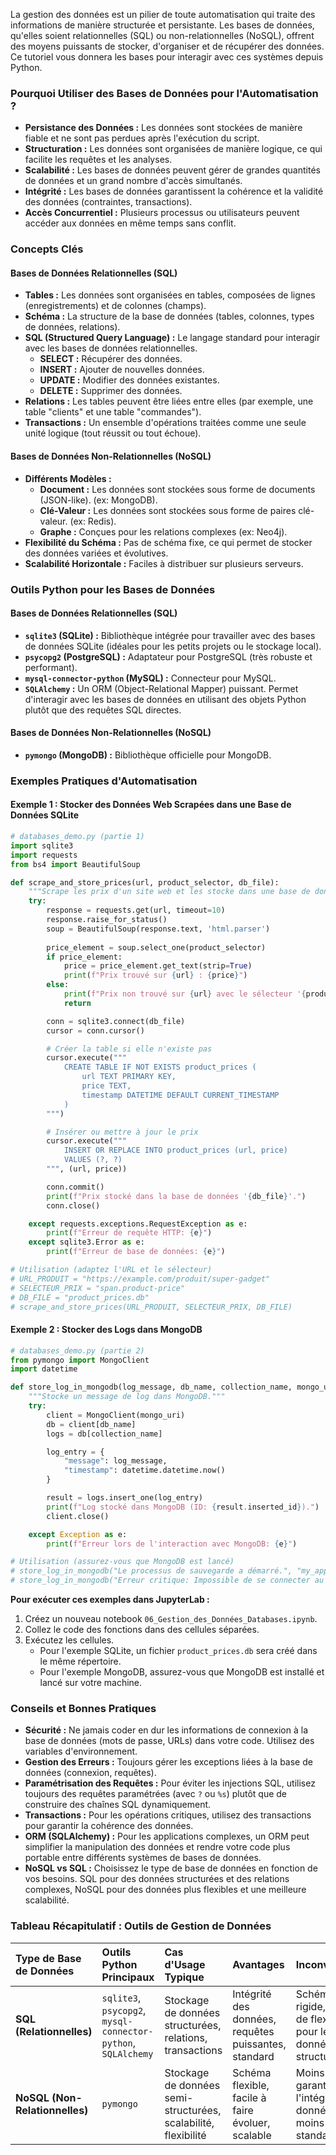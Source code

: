 La gestion des données est un pilier de toute automatisation qui traite des informations de manière structurée et persistante. Les bases de données, qu'elles soient relationnelles (SQL) ou non-relationnelles (NoSQL), offrent des moyens puissants de stocker, d'organiser et de récupérer des données. Ce tutoriel vous donnera les bases pour interagir avec ces systèmes depuis Python.

### Pourquoi Utiliser des Bases de Données pour l'Automatisation ?

* **Persistance des Données :** Les données sont stockées de manière fiable et ne sont pas perdues après l'exécution du script.
* **Structuration :** Les données sont organisées de manière logique, ce qui facilite les requêtes et les analyses.
* **Scalabilité :** Les bases de données peuvent gérer de grandes quantités de données et un grand nombre d'accès simultanés.
* **Intégrité :** Les bases de données garantissent la cohérence et la validité des données (contraintes, transactions).
* **Accès Concurrentiel :** Plusieurs processus ou utilisateurs peuvent accéder aux données en même temps sans conflit.

### Concepts Clés

#### Bases de Données Relationnelles (SQL)

* **Tables :** Les données sont organisées en tables, composées de lignes (enregistrements) et de colonnes (champs).
* **Schéma :** La structure de la base de données (tables, colonnes, types de données, relations).
* **SQL (Structured Query Language) :** Le langage standard pour interagir avec les bases de données relationnelles.
    * **SELECT :** Récupérer des données.
    * **INSERT :** Ajouter de nouvelles données.
    * **UPDATE :** Modifier des données existantes.
    * **DELETE :** Supprimer des données.
* **Relations :** Les tables peuvent être liées entre elles (par exemple, une table "clients" et une table "commandes").
* **Transactions :** Un ensemble d'opérations traitées comme une seule unité logique (tout réussit ou tout échoue).

#### Bases de Données Non-Relationnelles (NoSQL)

* **Différents Modèles :**
    * **Document :** Les données sont stockées sous forme de documents (JSON-like). (ex: MongoDB).
    * **Clé-Valeur :** Les données sont stockées sous forme de paires clé-valeur. (ex: Redis).
    * **Graphe :** Conçues pour les relations complexes (ex: Neo4j).
* **Flexibilité du Schéma :** Pas de schéma fixe, ce qui permet de stocker des données variées et évolutives.
* **Scalabilité Horizontale :** Faciles à distribuer sur plusieurs serveurs.

### Outils Python pour les Bases de Données

#### Bases de Données Relationnelles (SQL)

* **`sqlite3` (SQLite) :** Bibliothèque intégrée pour travailler avec des bases de données SQLite (idéales pour les petits projets ou le stockage local).
* **`psycopg2` (PostgreSQL) :** Adaptateur pour PostgreSQL (très robuste et performant).
* **`mysql-connector-python` (MySQL) :** Connecteur pour MySQL.
* **`SQLAlchemy` :** Un ORM (Object-Relational Mapper) puissant. Permet d'interagir avec les bases de données en utilisant des objets Python plutôt que des requêtes SQL directes.

#### Bases de Données Non-Relationnelles (NoSQL)

* **`pymongo` (MongoDB) :** Bibliothèque officielle pour MongoDB.

### Exemples Pratiques d'Automatisation

#### Exemple 1 : Stocker des Données Web Scrapées dans une Base de Données SQLite

```python
# databases_demo.py (partie 1)
import sqlite3
import requests
from bs4 import BeautifulSoup

def scrape_and_store_prices(url, product_selector, db_file):
    """Scrape les prix d'un site web et les stocke dans une base de données SQLite."""
    try:
        response = requests.get(url, timeout=10)
        response.raise_for_status()
        soup = BeautifulSoup(response.text, 'html.parser')
        
        price_element = soup.select_one(product_selector)
        if price_element:
            price = price_element.get_text(strip=True)
            print(f"Prix trouvé sur {url} : {price}")
        else:
            print(f"Prix non trouvé sur {url} avec le sélecteur '{product_selector}'.")
            return

        conn = sqlite3.connect(db_file)
        cursor = conn.cursor()

        # Créer la table si elle n'existe pas
        cursor.execute("""
            CREATE TABLE IF NOT EXISTS product_prices (
                url TEXT PRIMARY KEY,
                price TEXT,
                timestamp DATETIME DEFAULT CURRENT_TIMESTAMP
            )
        """)

        # Insérer ou mettre à jour le prix
        cursor.execute("""
            INSERT OR REPLACE INTO product_prices (url, price)
            VALUES (?, ?)
        """, (url, price))

        conn.commit()
        print(f"Prix stocké dans la base de données '{db_file}'.")
        conn.close()

    except requests.exceptions.RequestException as e:
        print(f"Erreur de requête HTTP: {e}")
    except sqlite3.Error as e:
        print(f"Erreur de base de données: {e}")

# Utilisation (adaptez l'URL et le sélecteur)
# URL_PRODUIT = "https://example.com/produit/super-gadget"
# SELECTEUR_PRIX = "span.product-price"
# DB_FILE = "product_prices.db"
# scrape_and_store_prices(URL_PRODUIT, SELECTEUR_PRIX, DB_FILE)
```

#### Exemple 2 : Stocker des Logs dans MongoDB

```python
# databases_demo.py (partie 2)
from pymongo import MongoClient
import datetime

def store_log_in_mongodb(log_message, db_name, collection_name, mongo_uri="mongodb://localhost:27017/"):
    """Stocke un message de log dans MongoDB."""
    try:
        client = MongoClient(mongo_uri)
        db = client[db_name]
        logs = db[collection_name]

        log_entry = {
            "message": log_message,
            "timestamp": datetime.datetime.now()
        }

        result = logs.insert_one(log_entry)
        print(f"Log stocké dans MongoDB (ID: {result.inserted_id}).")
        client.close()

    except Exception as e:
        print(f"Erreur lors de l'interaction avec MongoDB: {e}")

# Utilisation (assurez-vous que MongoDB est lancé)
# store_log_in_mongodb("Le processus de sauvegarde a démarré.", "my_app_logs", "app_events")
# store_log_in_mongodb("Erreur critique: Impossible de se connecter au serveur.", "my_app_logs", "app_events")
```

**Pour exécuter ces exemples dans JupyterLab :**

1.  Créez un nouveau notebook `06_Gestion_des_Données_Databases.ipynb`.
2.  Collez le code des fonctions dans des cellules séparées.
3.  Exécutez les cellules.
    * Pour l'exemple SQLite, un fichier `product_prices.db` sera créé dans le même répertoire.
    * Pour l'exemple MongoDB, assurez-vous que MongoDB est installé et lancé sur votre machine.

### Conseils et Bonnes Pratiques

* **Sécurité :** Ne jamais coder en dur les informations de connexion à la base de données (mots de passe, URLs) dans votre code. Utilisez des variables d'environnement.
* **Gestion des Erreurs :** Toujours gérer les exceptions liées à la base de données (connexion, requêtes).
* **Paramétrisation des Requêtes :** Pour éviter les injections SQL, utilisez toujours des requêtes paramétrées (avec `?` ou `%s`) plutôt que de construire des chaînes SQL dynamiquement.
* **Transactions :** Pour les opérations critiques, utilisez des transactions pour garantir la cohérence des données.
* **ORM (SQLAlchemy) :** Pour les applications complexes, un ORM peut simplifier la manipulation des données et rendre votre code plus portable entre différents systèmes de bases de données.
* **NoSQL vs SQL :** Choisissez le type de base de données en fonction de vos besoins. SQL pour des données structurées et des relations complexes, NoSQL pour des données plus flexibles et une meilleure scalabilité.

### Tableau Récapitulatif : Outils de Gestion de Données

| Type de Base de Données | Outils Python Principaux | Cas d'Usage Typique                                  | Avantages                                      | Inconvénients                                         |
| :---------------------- | :----------------------- | :--------------------------------------------------- | :--------------------------------------------- | :-------------------------------------------------- |
| **SQL (Relationnelles)** | `sqlite3`, `psycopg2`, `mysql-connector-python`, `SQLAlchemy` | Stockage de données structurées, relations, transactions | Intégrité des données, requêtes puissantes, standard | Schéma rigide, moins de flexibilité pour les données non structurées |
| **NoSQL (Non-Relationnelles)** | `pymongo`                | Stockage de données semi-structurées, scalabilité, flexibilité | Schéma flexible, facile à faire évoluer, scalable | Moins de garanties sur l'intégrité des données, moins standardisé |
